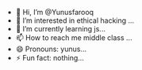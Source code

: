 - 👋 Hi, I’m @Yunusfarooq
- 👀 I’m interested in ethical hacking ...
- 🌱 I’m currently learning  js...
- 📫 How to reach me middle class ...
- 😄 Pronouns: yunus...
- ⚡ Fun fact: nothing...

<!---
Yunusfarooq/Yunusfarooq is a ✨ special ✨ repository because its `README.md` (this file) appears on your GitHub profile.
You can click the Preview link to take a look at your changes.
--->
